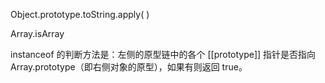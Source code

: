 Object.prototype.toString.apply\( \)

Array.isArray



instanceof 的判断方法是：左侧的原型链中的各个 \[\[prototype\]\] 指针是否指向 Array.prototype（即右侧对象的原型），如果有则返回 true。

